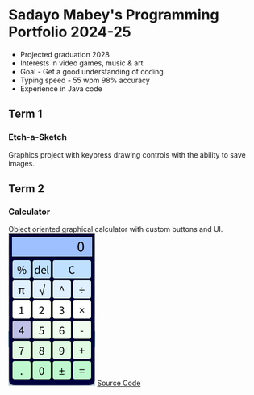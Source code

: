 # Sadayo Mabey's Programming Portfolio 2024-25
* Projected graduation 2028
* Interests in video games, music & art
* Goal - Get a good understanding of coding
* Typing speed - 55 wpm 98% accuracy
* Experience in Java code

## Term 1
### Etch-a-Sketch
Graphics project with keypress drawing controls with the ability to save images.


## Term 2
### Calculator
Object oriented graphical calculator with custom buttons and UI.
![Running App](https://github.com/Sadayo126/programmingportfolio/blob/main/images/calc1.png?raw=true)
[Source Code](https://github.com/Sadayo126/programmingportfolio/blob/main/src/Calculator/Calculator.pde)
